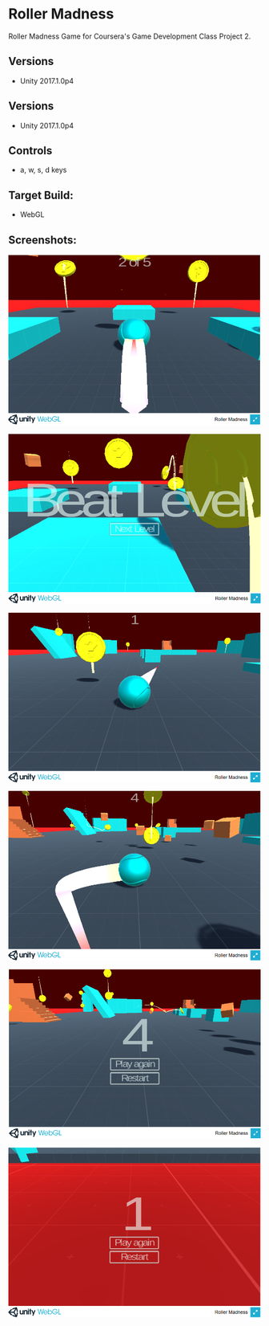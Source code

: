 # Roller Madness

Roller Madness Game for Coursera's Game Development Class Project 2.

## Versions

- Unity 2017.1.0p4


## Versions

- Unity 2017.1.0p4


## Controls

- a, w, s, d keys


## Target Build:

- WebGL


## Screenshots:

![alt text](https://github.com/Ladydiana/RollerMadness/blob/master/Screenshots/Screenshot_Level1_1.PNG)

![alt text](https://github.com/Ladydiana/RollerMadness/blob/master/Screenshots/Screenshot_Level1_2.PNG)

![alt text](https://github.com/Ladydiana/RollerMadness/blob/master/Screenshots/Screenshot_Level2_1.PNG)

![alt text](https://github.com/Ladydiana/RollerMadness/blob/master/Screenshots/Screenshot_Level2_2.PNG)

![alt text](https://github.com/Ladydiana/RollerMadness/blob/master/Screenshots/Screenshot_Level2_3.PNG)

![alt text](https://github.com/Ladydiana/RollerMadness/blob/master/Screenshots/Screenshot_Level2_4.PNG)
